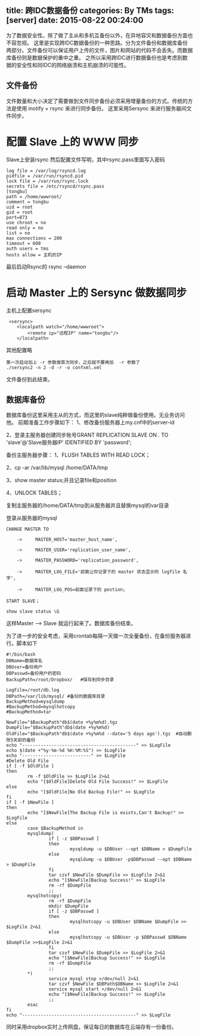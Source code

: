title: 跨IDC数据备份
categories: By TMs
tags: [server]
date: 2015-08-22 00:24:00
---

为了数据安全性。除了做了主从和多机互备份以外，在异地容灾和数据备份方面也不容忽视。
这里是实现跨IDC数据备份的一种思路。分为文件备份和数据库备份两部分。文件备份可以保证用户上传的文件，图片和网站的代码不会丢失。而数据库备份则是数据保护的重中之重。
之所以采用跨IDC进行数据备份也是考虑到数据的安全性和同IDC的网络崩溃和主机崩溃的可能性。
## 文件备份
文件数量和大小决定了需要做到文件同步备份必须采用增量备份的方式。传统的方法是使用  inotify + rsync 来进行同步备份。
这里采用Sersync 来进行服务器间文件同步。
# 配置 Slave 上的 WWW 同步
Slave上安装rsync
然后配置文件写明，其中rsync.pass里面写入密码

    log file = /var/log/rsyncd.log 
    pidfile = /var/run/rsyncd.pid 
    lock file = /var/run/rsync.lock  
    secrets file = /etc/rsyncd/rsync.pass
    [tongbu]
    path = /home/wwwroot/
    comment = tongbu
    uid = root
    gid = root
    port=873
    use chroot = no
    read only = no
    list = no
    max connections = 200
    timeout = 600 
    auth users = tms
    hosts allow = 主机的IP

最后启动Rsync的 rsync –daemon
# 启动 Master 上的 Sersync 做数据同步
主机上配置sersync

     <sersync>
    	<localpath watch="/home/wwwroot">
    	    <remote ip="远程IP" name="tongbu"/>
    	</localpath>

其他配置略

    第一次启动加上 -r 参数做首次同步，之后就不要再加  -r 参数了
    ./sersync2 -n 2 -d -r -o confxml.xml

文件备份到此结束。

## 数据库备份

数据库备份这里采用主从的方式，而这里的slave纯粹做备份使用。无业务访问他。
前期准备工作步骤如下：
1、修改备份服务器上my.cnf中的server-id 

2、登录主服务器创建同步账号GRANT REPLICATION SLAVE ON *.* TO 'slave'@'Slave服务器IP' IDENTIFIED BY 'password';

备份主服务器步骤：
1、FLUSH TABLES WITH READ LOCK；

2、cp -ar /var/lib/mysql  /home/DATA/tmp

3、show master status;并且记录file和position

4、UNLOCK TABLES；

复制主服务器的/home/DATA/tmp到从服务器并且替换mysql的var目录

登录从服务器的mysql

    CHANGE MASTER TO
     
        ->     MASTER_HOST='master_host_name',
     
        ->     MASTER_USER='replication_user_name',
     
        ->     MASTER_PASSWORD='replication_password',
     
        ->     MASTER_LOG_FILE='前面让你记录下的 master 状态显示的 logfile 名字',
     
        ->     MASTER_LOG_POS=前面记录下的 postion;
    
    START SLAVE；
    
    show slave status \G

这样Master —> Slave 就运行起来了。数据库备份结束。

为了进一步的安全考虑，采用crontab每隔一天做一次全量备份，在备份服务器进行。脚本如下

    #!/bin/bash
    DBName=数据库名
    DBUser=备份用户
    DBPasswd=备份用户的密码
    BackupPath=/root/Dropbox/   #保存到同步目录
    
    LogFile=/root/db.log
    DBPath=/var/lib/mysql/ #备份的数据库目录
    BackupMethod=mysqldump
    #BackupMethod=mysqlhotcopy
    #BackupMethod=tar
    
    NewFile="$BackupPath"db$(date +%y%m%d).tgz
    DumpFile="$BackupPath"db$(date +%y%m%d)
    OldFile="$BackupPath"db$(date +%y%m%d --date='5 days ago').tgz  #自动删除5天前的备份
    echo "-------------------------------------------" >> $LogFile
    echo $(date +"%y-%m-%d %H:%M:%S") >> $LogFile
    echo "--------------------------" >> $LogFile
    #Delete Old File
    if [ -f $OldFile ]
    then
            rm -f $OldFile >> $LogFile 2>&1
            echo "[$OldFile]Delete Old File Success!" >> $LogFile
    else
            echo "[$OldFile]No Old Backup File!" >> $LogFile
    fi
    if [ -f $NewFile ]
    then
            echo "[$NewFile]The Backup File is exists,Can't Backup!" >> $LogFile
    else
            case $BackupMethod in
            mysqldump)
                    if [ -z $DBPasswd ]
                    then
                            mysqldump -u $DBUser --opt $DBName > $DumpFile
                    else
                            mysqldump -u $DBUser -p$DBPasswd --opt $DBName > $DumpFile
                    fi
                    tar czvf $NewFile $DumpFile >> $LogFile 2>&1
                    echo "[$NewFile]Backup Success!" >> $LogFile
                    rm -rf $DumpFile
                    ;;
            mysqlhotcopy)
                    rm -rf $DumpFile
                    mkdir $DumpFile
                    if [ -z $DBPasswd ]
                    then
                            mysqlhotcopy -u $DBUser $DBName $DumpFile >> $LogFile 2>&1
                    else
                            mysqlhotcopy -u $DBUser -p $DBPasswd $DBName $DumpFile >>$LogFile 2>&1
                    fi
                    tar czvf $NewFile $DumpFile >> $LogFile 2>&1
                    echo "[$NewFile]Backup Success!" >> $LogFile
                    rm -rf $DumpFile
                    ;;
            *)
                    service mysql stop >/dev/null 2>&1
                    tar czvf $NewFile $DBPath$DBName >> $LogFile 2>&1
                    service mysql start >/dev/null 2>&1
                    echo "[$NewFile]Backup Success!" >> $LogFile
                    ;;
            esac
    fi
    echo "-------------------------------------------" >> $LogFile

同时采用dropbox实时上传网盘。保证每日的数据库在云端存有一份备份。

